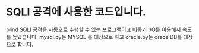 # SQLI 공격에 사용한 코드입니다.
blind SQLI 공격을 자동으로 수행할 수 있는 프로그램이고 비동기 I/O를 이용해서 속도를 높였습니다.
mysql.py는 MYSQL 를 대상으로 하고
oracle.py는 orace DB를 대상으로 합니다.
